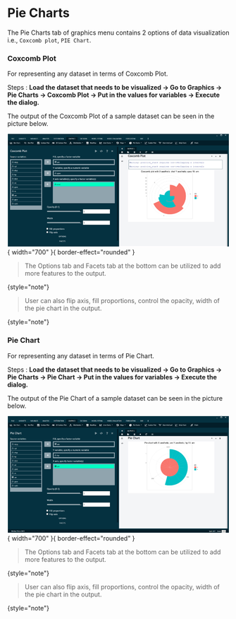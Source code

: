 # Pie Charts

The Pie Charts tab of graphics menu contains 2 options of data visualization i.e., `Coxcomb plot`, `PIE Chart`.

### Coxcomb Plot

For representing any dataset in terms of Coxcomb Plot.

Steps
: __Load the dataset that needs to be visualized -> Go to Graphics -> Pie Charts -> Coxcomb Plot -> Put in the values for variables -> Execute the dialog.__

The output of the Coxcomb Plot of a sample dataset can be seen in the picture below.

![alt text](screenshots/image186.png){ width="700" }{ border-effect="rounded" }

>The Options tab and Facets tab at the bottom can be utilized to add more features to the output.
> 
{style="note"}

>User can also flip axis, fill proportions, control the opacity, width of the pie chart in the output.
>
{style="note"}

### Pie Chart

For representing any dataset in terms of Pie Chart.

Steps
: __Load the dataset that needs to be visualized -> Go to Graphics -> Pie Charts -> Pie Chart -> Put in the values for variables -> Execute the dialog.__

The output of the Pie Chart of a sample dataset can be seen in the picture below.

![alt text](screenshots/image187.png){ width="700" }{ border-effect="rounded" }
 
>The Options tab and Facets tab at the bottom can be utilized to add more features to the output. 
>
{style="note"}

>User can also flip axis, fill proportions, control the opacity, width of the pie chart in the output.
>
{style="note"}